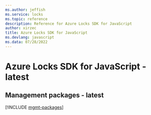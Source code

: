 ```yaml
---
ms.author: jeffish
ms.service: locks
ms.topic: reference
description: Reference for Azure Locks SDK for JavaScript
author: xirzec
title: Azure Locks SDK for JavaScript
ms.devlang: javascript
ms.data: 07/28/2022
---
```

# Azure Locks SDK for JavaScript - latest

## Management packages - latest
[!INCLUDE [mgmt-packages](locks-mgmt-index.md)]